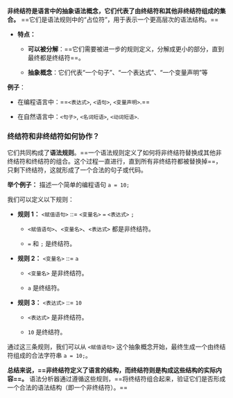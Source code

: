 **非终结符是语言中的抽象语法概念，它们代表了由终结符和其他非终结符组成的集合。** ==它们是语法规则中的“占位符”，用于表示一个更高层次的语法结构。==

- **特点：**
    
    - **可以被分解**：==它们需要被进一步的规则定义，分解成更小的部分，直到最终都是终结符==。
        
    - **抽象概念**：它们代表“一个句子”、“一个表达式”、“一个变量声明”等

**例子**：

- 在编程语言中：==`<表达式>`, `<语句>`, `<变量声明>`.==
    
- 在自然语言中：`<句子>`, `<名词短语>`, `<动词短语>`.

### 终结符和非终结符如何协作？

它们共同构成了**语法规则**。==一个语法规则定义了如何将非终结符替换成其他非终结符和终结符的组合。这个过程一直进行，直到所有非终结符都被替换掉==，只剩下终结符，这就形成了一个合法的句子或代码。

**举个例子：** 描述一个简单的编程语句 `a = 10;`

我们可以定义以下规则：

- **规则 1：** `<赋值语句>` ::= `<变量名>` `=` `<表达式>` `;`
    
    - `<赋值语句>`、`<变量名>`、`<表达式>` 都是非终结符。
        
    - `=` 和 `;` 是终结符。
        
- **规则 2：** `<变量名>` ::= `a`
    
    - `<变量名>` 是非终结符。
        
    - `a` 是终结符。
        
- **规则 3：** `<表达式>` ::= `10`
    
    - `<表达式>` 是非终结符。
        
    - `10` 是终结符。
        

通过这三条规则，我们可以从 `<赋值语句>` 这个抽象概念开始，最终生成一个由终结符组成的合法字符串 `a = 10;`。

**总结来说，==非终结符定义了语言的结构，而终结符则是构成这些结构的实际内容==。** 语法分析器通过遵循这些规则，==将终结符组合起来，验证它们是否形成一个合法的语法结构（即一个非终结符）。==